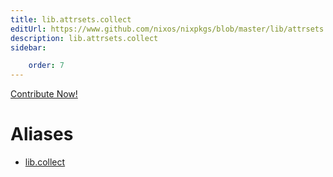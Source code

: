 ```yaml
---
title: lib.attrsets.collect
editUrl: https://www.github.com/nixos/nixpkgs/blob/master/lib/attrsets.nix#L544C3
description: lib.attrsets.collect
sidebar:

    order: 7
---
```


<a href="https://www.github.com/nixos/nixpkgs/blob/master/lib/attrsets.nix#L544C3">Contribute Now!</a>


# Aliases

- [lib.collect](/nix-doc-comments/reference/lib/lib-collect)


